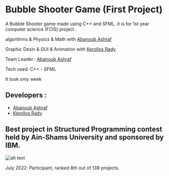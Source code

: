 # Bubble Shooter Game (First Project)

A Bubble Shooter game made using C++ and SFML. it is for 1st year computer science (FCIS) project .

algorithms & Physics & Math with  [Abanoub Ashraf](https://github.com/abanoubashraf686) 

Graphic Desin & GUI & Animation with [Kerollos Rady](https://github.com/KerollosRady)

 Team Leader : [Abanoub Ashraf](https://github.com/abanoubashraf686) 
 
 Tech used: C++ - SFML

 It took only week
 
## Developers : 

- [Abanoub Ashraf](https://github.com/abanoubashraf686)
- [Kerollos Rady](https://github.com/KerollosRady)

## Best project in Structured Programming contest held by Ain-Shams University and sponsored by IBM.

![alt text](https://github.com/abanoubashraf686/Bubble-Shooter-game/blob/main/Awards.jpg)

July 2022: Participant, ranked 8th out of 138 projects.

